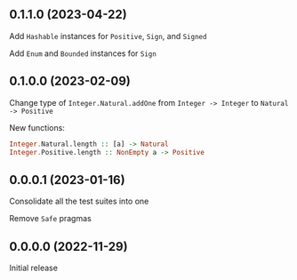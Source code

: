 ## 0.1.1.0 (2023-04-22)

Add `Hashable` instances for `Positive`, `Sign`, and `Signed`

Add `Enum` and `Bounded` instances for `Sign`

## 0.1.0.0 (2023-02-09)

Change type of `Integer.Natural.addOne` from
`Integer -> Integer` to `Natural -> Positive`

New functions:

```haskell
Integer.Natural.length :: [a] -> Natural
Integer.Positive.length :: NonEmpty a -> Positive
```

## 0.0.0.1 (2023-01-16)

Consolidate all the test suites into one

Remove `Safe` pragmas

## 0.0.0.0 (2022-11-29)

Initial release
